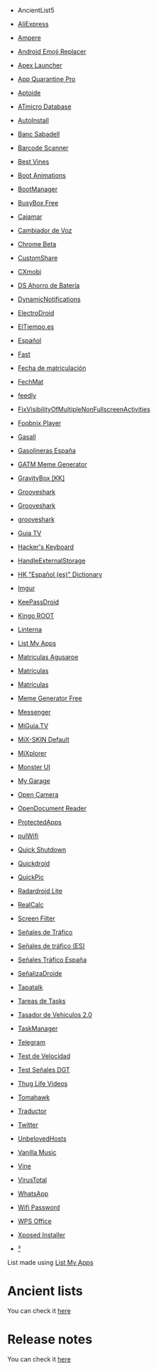 
* AncientList5

* [AliExpress](https://play.google.com/store/apps/details?id=com.alibaba.aliexpresshd) 
* [Ampere](https://play.google.com/store/apps/details?id=com.gombosdev.ampere) 
* [Android Emoji Replacer](https://play.google.com/store/apps/details?id=dev.avs.xposed.emojireplacer) 
* [Apex Launcher](https://play.google.com/store/apps/details?id=com.anddoes.launcher) 
* [App Quarantine Pro](https://play.google.com/store/apps/details?id=com.ramdroid.appquarantinepro) 
* [Aptoide](https://play.google.com/store/apps/details?id=cm.aptoide.pt) 
* [ATmicro Database](https://play.google.com/store/apps/details?id=it.demi.elettronica.db.avr) 
* [AutoInstall](https://play.google.com/store/apps/details?id=com.hamzah.autoinstall) 
* [Banc Sabadell](https://play.google.com/store/apps/details?id=net.inverline.bancosabadell.officelocator.android) 
* [Barcode Scanner](https://play.google.com/store/apps/details?id=com.google.zxing.client.android) 
* [Best Vines](https://play.google.com/store/apps/details?id=com.avodev.bestvines) 
* [Boot Animations](https://play.google.com/store/apps/details?id=com.jrummy.apps.boot.animations) 
* [BootManager](https://play.google.com/store/apps/details?id=de.defim.apk.bootmanager) 
* [BusyBox Free](https://play.google.com/store/apps/details?id=stericson.busybox) 
* [Cajamar](https://play.google.com/store/apps/details?id=com.cajamar.Cajamar) 
* [Cambiador de Voz](https://play.google.com/store/apps/details?id=com.androbaby.voicechanger) 
* [Chrome Beta](https://play.google.com/store/apps/details?id=com.chrome.beta) 
* [CustomShare](https://play.google.com/store/apps/details?id=de.defim.apk.customshare) 
* [CXmobi](https://play.google.com/store/apps/details?id=com.ideaknow.catalunyacaixa) 
* [DS Ahorro de Batería](https://play.google.com/store/apps/details?id=com.rootuninstaller.batrsaver) 
* [DynamicNotifications](https://play.google.com/store/apps/details?id=com.greatbytes.activenotifications) 
* [ElectroDroid](https://play.google.com/store/apps/details?id=it.android.demi.elettronica) 
* [ElTiempo.es](https://play.google.com/store/apps/details?id=es.eltiempo.weatherapp) 
* [Español](https://play.google.com/store/apps/details?id=com.android.mixplorer.local.es) 
* [Fast](https://play.google.com/store/apps/details?id=app.fastfacebook.com) 
* [Fecha de matriculación](https://play.google.com/store/apps/details?id=com.pacv.matriculas) 
* [FechMat](https://play.google.com/store/apps/details?id=ming.android.app) 
* [feedly](https://play.google.com/store/apps/details?id=com.devhd.feedly) 
* [FixVisibilityOfMultipleNonFullscreenActivities](https://play.google.com/store/apps/details?id=com.zst.xposed.fix.nonfullscreenactivities) 
* [Foobnix Player](https://play.google.com/store/apps/details?id=com.foobnix) 
* [Gasall](https://play.google.com/store/apps/details?id=com.gasall) 
* [Gasolineras España](https://play.google.com/store/apps/details?id=com.mobialia.gas.spain) 
* [GATM Meme Generator](https://play.google.com/store/apps/details?id=iddqd.gatm) 
* [GravityBox [KK]](https://play.google.com/store/apps/details?id=com.ceco.kitkat.gravitybox) 
* [Grooveshark](https://play.google.com/store/apps/details?id=com.grooveshark.android.v1) 
* [Grooveshark](https://play.google.com/store/apps/details?id=com.undercodeur.wb.groovesharkfap) 
* [grooveshark](https://play.google.com/store/apps/details?id=air.com.bbommi.grooveshark) 
* [Guia TV](https://play.google.com/store/apps/details?id=net.micene.minigroup.palimpsests.lite) 
* [Hacker's Keyboard](https://play.google.com/store/apps/details?id=org.pocketworkstation.pckeyboard) 
* [HandleExternalStorage](https://play.google.com/store/apps/details?id=de.defim.apk.handleexternalstorage) 
* [HK "Español (es)" Dictionary](https://play.google.com/store/apps/details?id=org.pocketworkstation.dict.es) 
* [Imgur](https://play.google.com/store/apps/details?id=com.imgur.mobile) 
* [KeePassDroid](https://play.google.com/store/apps/details?id=com.android.keepass) 
* [Kingo ROOT](https://play.google.com/store/apps/details?id=com.kingoroot.com) 
* [Linterna](https://play.google.com/store/apps/details?id=com.zeroneapps.flashlight) 
* [List My Apps](https://play.google.com/store/apps/details?id=de.onyxbits.listmyapps) 
* [Matriculas Agusaroe](https://play.google.com/store/apps/details?id=agustin.matriculacion) 
* [Matrículas](https://play.google.com/store/apps/details?id=com.entropik.matriculas) 
* [Matrículas](https://play.google.com/store/apps/details?id=coche.matricula) 
* [Meme Generator Free](https://play.google.com/store/apps/details?id=com.zombodroid.MemeGenerator) 
* [Messenger](https://play.google.com/store/apps/details?id=com.facebook.orca) 
* [MiGuia.TV](https://play.google.com/store/apps/details?id=com.miarroba.guiatvandroid) 
* [MiX-SKIN Default](https://play.google.com/store/apps/details?id=com.android.mixplorer.skin.sample) 
* [MiXplorer](https://play.google.com/store/apps/details?id=com.android.mixplorer) 
* [Monster UI](https://play.google.com/store/apps/details?id=com.kuaq.monsterui) 
* [My Garage](https://play.google.com/store/apps/details?id=com.moremu.mygarage) 
* [Open Camera](https://play.google.com/store/apps/details?id=net.sourceforge.opencamera) 
* [OpenDocument Reader](https://play.google.com/store/apps/details?id=at.tomtasche.reader) 
* [ProtectedApps](https://play.google.com/store/apps/details?id=de.defim.apk.protectedapps) 
* [pulWifi](https://play.google.com/store/apps/details?id=es.pulimento.wifi) 
* [Quick Shutdown](https://play.google.com/store/apps/details?id=com.grrmode.quickshutdown) 
* [Quickdroid](https://play.google.com/store/apps/details?id=vu.de.urpool.quickdroid) 
* [QuickPic](https://play.google.com/store/apps/details?id=com.alensw.PicFolder) 
* [Radardroid Lite](https://play.google.com/store/apps/details?id=com.ventel.android.radardroid.lite) 
* [RealCalc](https://play.google.com/store/apps/details?id=uk.co.nickfines.RealCalc) 
* [Screen Filter](https://play.google.com/store/apps/details?id=com.tonymanou.screenfilter) 
* [Señales de Tráfico](https://play.google.com/store/apps/details?id=com.dravek.trafico) 
* [Señales de tráfico (ES)](https://play.google.com/store/apps/details?id=com.lukas.trafficsignals) 
* [Señales Tráfico España](https://play.google.com/store/apps/details?id=com.xallapps.senalestraficoespana) 
* [SeñalizaDroide](https://play.google.com/store/apps/details?id=com.signalsdroid) 
* [Tapatalk](https://play.google.com/store/apps/details?id=com.quoord.tapatalkpro.activity) 
* [Tareas de Tasks](https://play.google.com/store/apps/details?id=org.tasks) 
* [Tasador de Vehiculos 2.0](https://play.google.com/store/apps/details?id=com.stk.tasadorvehiculos) 
* [TaskManager](https://play.google.com/store/apps/details?id=de.defim.apk.taskmanager) 
* [Telegram](https://play.google.com/store/apps/details?id=org.telegram.messenger) 
* [Test de Velocidad](https://play.google.com/store/apps/details?id=com.ookla.adslzonespeedtest) 
* [Test Señales DGT](https://play.google.com/store/apps/details?id=senales.android.test) 
* [Thug Life Videos](https://play.google.com/store/apps/details?id=com.avodev.thuglifevideos) 
* [Tomahawk](https://play.google.com/store/apps/details?id=org.tomahawk.tomahawk_android) 
* [Traductor](https://play.google.com/store/apps/details?id=com.google.android.apps.translate) 
* [Twitter](https://play.google.com/store/apps/details?id=com.twitter.android) 
* [UnbelovedHosts](https://play.google.com/store/apps/details?id=de.defim.apk.unbelovedhosts) 
* [Vanilla Music](https://play.google.com/store/apps/details?id=ch.blinkenlights.android.vanilla) 
* [Vine](https://play.google.com/store/apps/details?id=co.vine.android) 
* [VirusTotal](https://play.google.com/store/apps/details?id=com.virustotal) 
* [WhatsApp](https://play.google.com/store/apps/details?id=com.whatsapp) 
* [Wifi Password](https://play.google.com/store/apps/details?id=com.farproc.wifipassword) 
* [WPS Office](https://play.google.com/store/apps/details?id=cn.wps.moffice_eng) 
* [Xposed Installer](https://play.google.com/store/apps/details?id=de.robv.android.xposed.installer) 
* [³](https://play.google.com/store/apps/details?id=org.abrantix.rockon.rockonnggl)

List made using [List My Apps](https://play.google.com/store/apps/details?id=de.onyxbits.listmyapps)

Ancient lists
=============================================
You can check it [here](https://github.com/adgellida/androidpackages/tree/master/Ancient%20lists)

Release notes
=============================================
You can check it [here](https://github.com/adgellida/androidpackages/releases)

